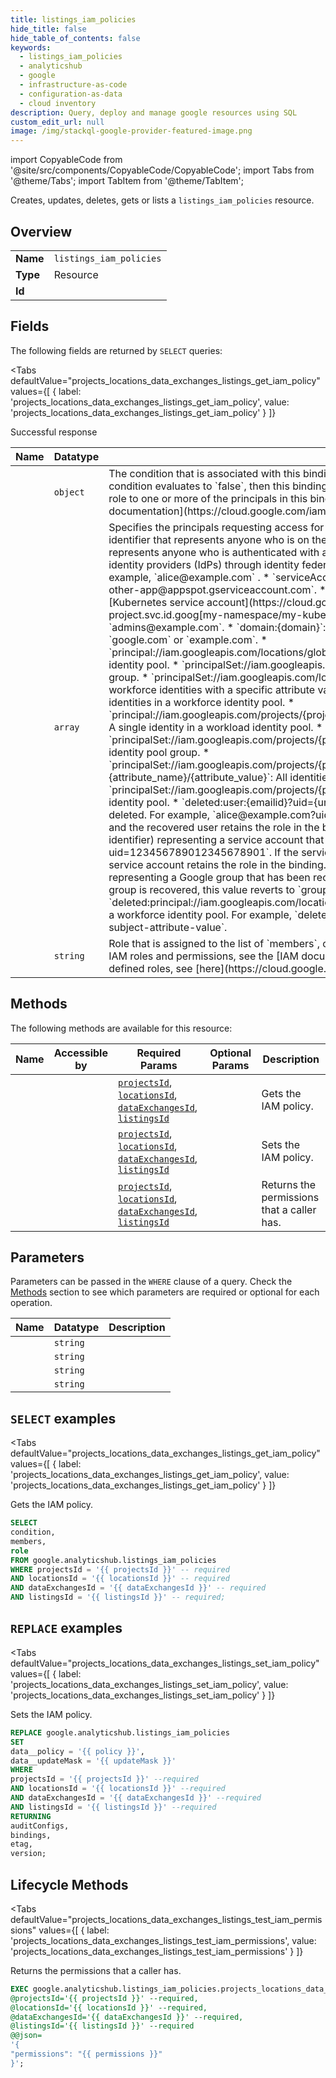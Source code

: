 ```yaml
--- 
title: listings_iam_policies
hide_title: false
hide_table_of_contents: false
keywords:
  - listings_iam_policies
  - analyticshub
  - google
  - infrastructure-as-code
  - configuration-as-data
  - cloud inventory
description: Query, deploy and manage google resources using SQL
custom_edit_url: null
image: /img/stackql-google-provider-featured-image.png
---
```


import CopyableCode from '@site/src/components/CopyableCode/CopyableCode';
import Tabs from '@theme/Tabs';
import TabItem from '@theme/TabItem';

Creates, updates, deletes, gets or lists a <code>listings_iam_policies</code> resource.

## Overview
<table><tbody>
<tr><td><b>Name</b></td><td><code>listings_iam_policies</code></td></tr>
<tr><td><b>Type</b></td><td>Resource</td></tr>
<tr><td><b>Id</b></td><td><CopyableCode code="google.analyticshub.listings_iam_policies" /></td></tr>
</tbody></table>

## Fields

The following fields are returned by `SELECT` queries:

<Tabs
    defaultValue="projects_locations_data_exchanges_listings_get_iam_policy"
    values={[
        { label: 'projects_locations_data_exchanges_listings_get_iam_policy', value: 'projects_locations_data_exchanges_listings_get_iam_policy' }
    ]}
>
<TabItem value="projects_locations_data_exchanges_listings_get_iam_policy">

Successful response

<table>
<thead>
    <tr>
    <th>Name</th>
    <th>Datatype</th>
    <th>Description</th>
    </tr>
</thead>
<tbody>
<tr>
    <td><CopyableCode code="condition" /></td>
    <td><code>object</code></td>
    <td>The condition that is associated with this binding. If the condition evaluates to `true`, then this binding applies to the current request. If the condition evaluates to `false`, then this binding does not apply to the current request. However, a different role binding might grant the same role to one or more of the principals in this binding. To learn which resources support conditions in their IAM policies, see the [IAM documentation](https://cloud.google.com/iam/help/conditions/resource-policies). (id: Expr)</td>
</tr>
<tr>
    <td><CopyableCode code="members" /></td>
    <td><code>array</code></td>
    <td>Specifies the principals requesting access for a Google Cloud resource. `members` can have the following values: * `allUsers`: A special identifier that represents anyone who is on the internet; with or without a Google account. * `allAuthenticatedUsers`: A special identifier that represents anyone who is authenticated with a Google account or a service account. Does not include identities that come from external identity providers (IdPs) through identity federation. * `user:&#123;emailid&#125;`: An email address that represents a specific Google account. For example, `alice@example.com` . * `serviceAccount:&#123;emailid&#125;`: An email address that represents a Google service account. For example, `my-other-app@appspot.gserviceaccount.com`. * `serviceAccount:&#123;projectid&#125;.svc.id.goog[&#123;namespace&#125;/&#123;kubernetes-sa&#125;]`: An identifier for a [Kubernetes service account](https://cloud.google.com/kubernetes-engine/docs/how-to/kubernetes-service-accounts). For example, `my-project.svc.id.goog[my-namespace/my-kubernetes-sa]`. * `group:&#123;emailid&#125;`: An email address that represents a Google group. For example, `admins@example.com`. * `domain:&#123;domain&#125;`: The G Suite domain (primary) that represents all the users of that domain. For example, `google.com` or `example.com`. * `principal://iam.googleapis.com/locations/global/workforcePools/&#123;pool_id&#125;/subject/&#123;subject_attribute_value&#125;`: A single identity in a workforce identity pool. * `principalSet://iam.googleapis.com/locations/global/workforcePools/&#123;pool_id&#125;/group/&#123;group_id&#125;`: All workforce identities in a group. * `principalSet://iam.googleapis.com/locations/global/workforcePools/&#123;pool_id&#125;/attribute.&#123;attribute_name&#125;/&#123;attribute_value&#125;`: All workforce identities with a specific attribute value. * `principalSet://iam.googleapis.com/locations/global/workforcePools/&#123;pool_id&#125;/*`: All identities in a workforce identity pool. * `principal://iam.googleapis.com/projects/&#123;project_number&#125;/locations/global/workloadIdentityPools/&#123;pool_id&#125;/subject/&#123;subject_attribute_value&#125;`: A single identity in a workload identity pool. * `principalSet://iam.googleapis.com/projects/&#123;project_number&#125;/locations/global/workloadIdentityPools/&#123;pool_id&#125;/group/&#123;group_id&#125;`: A workload identity pool group. * `principalSet://iam.googleapis.com/projects/&#123;project_number&#125;/locations/global/workloadIdentityPools/&#123;pool_id&#125;/attribute.&#123;attribute_name&#125;/&#123;attribute_value&#125;`: All identities in a workload identity pool with a certain attribute. * `principalSet://iam.googleapis.com/projects/&#123;project_number&#125;/locations/global/workloadIdentityPools/&#123;pool_id&#125;/*`: All identities in a workload identity pool. * `deleted:user:&#123;emailid&#125;?uid=&#123;uniqueid&#125;`: An email address (plus unique identifier) representing a user that has been recently deleted. For example, `alice@example.com?uid=123456789012345678901`. If the user is recovered, this value reverts to `user:&#123;emailid&#125;` and the recovered user retains the role in the binding. * `deleted:serviceAccount:&#123;emailid&#125;?uid=&#123;uniqueid&#125;`: An email address (plus unique identifier) representing a service account that has been recently deleted. For example, `my-other-app@appspot.gserviceaccount.com?uid=123456789012345678901`. If the service account is undeleted, this value reverts to `serviceAccount:&#123;emailid&#125;` and the undeleted service account retains the role in the binding. * `deleted:group:&#123;emailid&#125;?uid=&#123;uniqueid&#125;`: An email address (plus unique identifier) representing a Google group that has been recently deleted. For example, `admins@example.com?uid=123456789012345678901`. If the group is recovered, this value reverts to `group:&#123;emailid&#125;` and the recovered group retains the role in the binding. * `deleted:principal://iam.googleapis.com/locations/global/workforcePools/&#123;pool_id&#125;/subject/&#123;subject_attribute_value&#125;`: Deleted single identity in a workforce identity pool. For example, `deleted:principal://iam.googleapis.com/locations/global/workforcePools/my-pool-id/subject/my-subject-attribute-value`.</td>
</tr>
<tr>
    <td><CopyableCode code="role" /></td>
    <td><code>string</code></td>
    <td>Role that is assigned to the list of `members`, or principals. For example, `roles/viewer`, `roles/editor`, or `roles/owner`. For an overview of the IAM roles and permissions, see the [IAM documentation](https://cloud.google.com/iam/docs/roles-overview). For a list of the available pre-defined roles, see [here](https://cloud.google.com/iam/docs/understanding-roles).</td>
</tr>
</tbody>
</table>
</TabItem>
</Tabs>

## Methods

The following methods are available for this resource:

<table>
<thead>
    <tr>
    <th>Name</th>
    <th>Accessible by</th>
    <th>Required Params</th>
    <th>Optional Params</th>
    <th>Description</th>
    </tr>
</thead>
<tbody>
<tr>
    <td><a href="#projects_locations_data_exchanges_listings_get_iam_policy"><CopyableCode code="projects_locations_data_exchanges_listings_get_iam_policy" /></a></td>
    <td><CopyableCode code="select" /></td>
    <td><a href="#parameter-projectsId"><code>projectsId</code></a>, <a href="#parameter-locationsId"><code>locationsId</code></a>, <a href="#parameter-dataExchangesId"><code>dataExchangesId</code></a>, <a href="#parameter-listingsId"><code>listingsId</code></a></td>
    <td></td>
    <td>Gets the IAM policy.</td>
</tr>
<tr>
    <td><a href="#projects_locations_data_exchanges_listings_set_iam_policy"><CopyableCode code="projects_locations_data_exchanges_listings_set_iam_policy" /></a></td>
    <td><CopyableCode code="replace" /></td>
    <td><a href="#parameter-projectsId"><code>projectsId</code></a>, <a href="#parameter-locationsId"><code>locationsId</code></a>, <a href="#parameter-dataExchangesId"><code>dataExchangesId</code></a>, <a href="#parameter-listingsId"><code>listingsId</code></a></td>
    <td></td>
    <td>Sets the IAM policy.</td>
</tr>
<tr>
    <td><a href="#projects_locations_data_exchanges_listings_test_iam_permissions"><CopyableCode code="projects_locations_data_exchanges_listings_test_iam_permissions" /></a></td>
    <td><CopyableCode code="exec" /></td>
    <td><a href="#parameter-projectsId"><code>projectsId</code></a>, <a href="#parameter-locationsId"><code>locationsId</code></a>, <a href="#parameter-dataExchangesId"><code>dataExchangesId</code></a>, <a href="#parameter-listingsId"><code>listingsId</code></a></td>
    <td></td>
    <td>Returns the permissions that a caller has.</td>
</tr>
</tbody>
</table>

## Parameters

Parameters can be passed in the `WHERE` clause of a query. Check the [Methods](#methods) section to see which parameters are required or optional for each operation.

<table>
<thead>
    <tr>
    <th>Name</th>
    <th>Datatype</th>
    <th>Description</th>
    </tr>
</thead>
<tbody>
<tr id="parameter-dataExchangesId">
    <td><CopyableCode code="dataExchangesId" /></td>
    <td><code>string</code></td>
    <td></td>
</tr>
<tr id="parameter-listingsId">
    <td><CopyableCode code="listingsId" /></td>
    <td><code>string</code></td>
    <td></td>
</tr>
<tr id="parameter-locationsId">
    <td><CopyableCode code="locationsId" /></td>
    <td><code>string</code></td>
    <td></td>
</tr>
<tr id="parameter-projectsId">
    <td><CopyableCode code="projectsId" /></td>
    <td><code>string</code></td>
    <td></td>
</tr>
</tbody>
</table>

## `SELECT` examples

<Tabs
    defaultValue="projects_locations_data_exchanges_listings_get_iam_policy"
    values={[
        { label: 'projects_locations_data_exchanges_listings_get_iam_policy', value: 'projects_locations_data_exchanges_listings_get_iam_policy' }
    ]}
>
<TabItem value="projects_locations_data_exchanges_listings_get_iam_policy">

Gets the IAM policy.

```sql
SELECT
condition,
members,
role
FROM google.analyticshub.listings_iam_policies
WHERE projectsId = '{{ projectsId }}' -- required
AND locationsId = '{{ locationsId }}' -- required
AND dataExchangesId = '{{ dataExchangesId }}' -- required
AND listingsId = '{{ listingsId }}' -- required;
```
</TabItem>
</Tabs>


## `REPLACE` examples

<Tabs
    defaultValue="projects_locations_data_exchanges_listings_set_iam_policy"
    values={[
        { label: 'projects_locations_data_exchanges_listings_set_iam_policy', value: 'projects_locations_data_exchanges_listings_set_iam_policy' }
    ]}
>
<TabItem value="projects_locations_data_exchanges_listings_set_iam_policy">

Sets the IAM policy.

```sql
REPLACE google.analyticshub.listings_iam_policies
SET 
data__policy = '{{ policy }}',
data__updateMask = '{{ updateMask }}'
WHERE 
projectsId = '{{ projectsId }}' --required
AND locationsId = '{{ locationsId }}' --required
AND dataExchangesId = '{{ dataExchangesId }}' --required
AND listingsId = '{{ listingsId }}' --required
RETURNING
auditConfigs,
bindings,
etag,
version;
```
</TabItem>
</Tabs>


## Lifecycle Methods

<Tabs
    defaultValue="projects_locations_data_exchanges_listings_test_iam_permissions"
    values={[
        { label: 'projects_locations_data_exchanges_listings_test_iam_permissions', value: 'projects_locations_data_exchanges_listings_test_iam_permissions' }
    ]}
>
<TabItem value="projects_locations_data_exchanges_listings_test_iam_permissions">

Returns the permissions that a caller has.

```sql
EXEC google.analyticshub.listings_iam_policies.projects_locations_data_exchanges_listings_test_iam_permissions 
@projectsId='{{ projectsId }}' --required, 
@locationsId='{{ locationsId }}' --required, 
@dataExchangesId='{{ dataExchangesId }}' --required, 
@listingsId='{{ listingsId }}' --required 
@@json=
'{
"permissions": "{{ permissions }}"
}';
```
</TabItem>
</Tabs>
